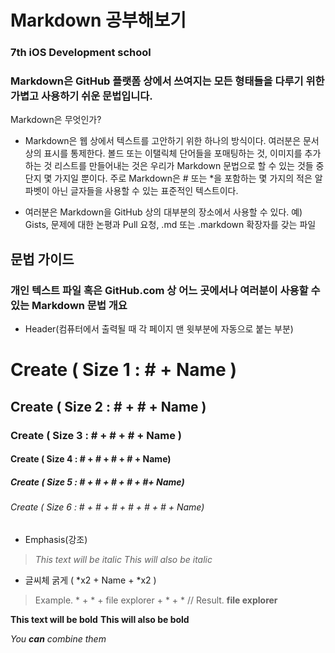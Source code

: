 # Markdown 공부해보기
### 7th iOS Development school

### Markdown은 GitHub 플랫폼 상에서 쓰여지는 모든 형태들을 다루기 위한 가볍고 사용하기 쉬운 문법입니다.  



Markdown은 무엇인가?
- Markdown은 웹 상에서 텍스트를 고안하기 위한 하나의 방식이다. 여러분은 문서 상의 표시를 통제한다. 볼드 또는 이탤릭체 단어들을 포매팅하는 것, 이미지를 추가하는 것
  리스트를 만들어내는 것은 우리가 Markdown 문법으로 할 수 있는 것들 중 단지 몇 가지일 뿐이다. 주로 Markdown은 # 또는 *을 포함하는 몇 가지의 적은 알파벳이
  아닌 글자들을 사용할 수 있는 표준적인 텍스트이다.
  
- 여러분은 Markdown을 GitHub 상의 대부분의 장소에서 사용할 수 있다. 예) Gists, 문제에 대한 논평과 Pull 요청, .md 또는 .markdown 확장자를 갖는 파일


## 문법 가이드  


### 개인 텍스트 파일 혹은 GitHub.com 상 어느 곳에서나 여러분이 사용할 수 있는 Markdown 문법 개요

- Header(컴퓨터에서 출력될 때 각 페이지 맨 윗부분에 자동으로 붙는 부분)
# Create ( Size 1 : # + Name )
## Create ( Size 2 : # + # + Name )
### Create ( Size 3 : # + # + # + Name )
#### Create ( Size 4 : # + # + # + # + Name)
##### Create ( Size 5 : # + # + # + # + #+ Name)
###### Create ( Size 6 : # + # + # + # + # + # + Name)

- Emphasis(강조)
 > *This text will be italic*
 > _This will also be italic_

- 글씨체 굵게 ( *x2 + Name + *x2 ) 
 > Example. * + * + file explorer + * + * // Result. **file explorer**

**This text will be bold**
__This will also be bold__

_You **can** combine them_
